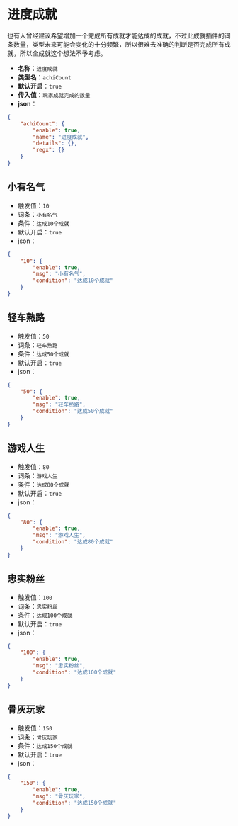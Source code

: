 # 进度成就

也有人曾经建议希望增加一个完成所有成就才能达成的成就，不过此成就插件的词条数量，类型未来可能会变化的十分频繁，所以很难去准确的判断是否完成所有成就，所以全成就这个想法不予考虑。

- **名称**：`进度成就`
- **类型名**：`achiCount`
- **默认开启**：`true`
- **传入值**：`玩家成就完成的数量`
- **json**：

```json
{
	"achiCount": {
		"enable": true,
		"name": "进度成就",
		"details": {},
		"regx": {}
	}
}
```




## 小有名气

- 触发值：`10`
- 词条：`小有名气`
- 条件：`达成10个成就`
- 默认开启：`true`
- json：

```json
{
	"10": {
		"enable": true,
		"msg": "小有名气",
		"condition": "达成10个成就"
	}
}
```


## 轻车熟路

- 触发值：`50`
- 词条：`轻车熟路`
- 条件：`达成50个成就`
- 默认开启：`true`
- json：

```json
{
	"50": {
		"enable": true,
		"msg": "轻车熟路",
		"condition": "达成50个成就"
	}
}
```


## 游戏人生

- 触发值：`80`
- 词条：`游戏人生`
- 条件：`达成80个成就`
- 默认开启：`true`
- json：

```json
{
	"80": {
		"enable": true,
		"msg": "游戏人生",
		"condition": "达成80个成就"
	}
}
```


## 忠实粉丝

- 触发值：`100`
- 词条：`忠实粉丝`
- 条件：`达成100个成就`
- 默认开启：`true`
- json：

```json
{
	"100": {
		"enable": true,
		"msg": "忠实粉丝",
		"condition": "达成100个成就"
	}
}
```


## 骨灰玩家

- 触发值：`150`
- 词条：`骨灰玩家`
- 条件：`达成150个成就`
- 默认开启：`true`
- json：

```json
{
	"150": {
		"enable": true,
		"msg": "骨灰玩家",
		"condition": "达成150个成就"
	}
}
```

